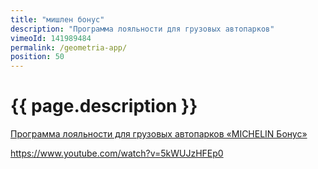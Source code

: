 ```yaml
---
title: "мишлен бонус"
description: "Программа лояльности для грузовых автопарков"
vimeoId: 141989484
permalink: /geometria-app/
position: 50
---
```


# {{ page.description }}

[Программа лояльности для грузовых автопарков «MICHELIN Бонус»](https://media.michelin.ru/navi/programma-loyalnosti-dlya-gruzovih-avtoparkov-michelin-bonus/)

https://www.youtube.com/watch?v=5kWUJzHFEp0
